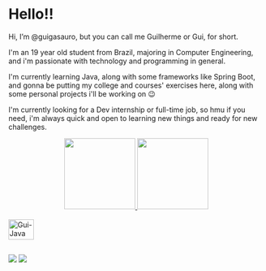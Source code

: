 # Hello!!
Hi, I’m @guigasauro, but you can call me Guilherme or Gui, for short.

I'm an 19 year old student from Brazil, majoring in Computer Engineering,
and i'm passionate with technology and programming in general.

I'm currently learning Java, along with some frameworks
like Spring Boot, and gonna be putting my college and courses'
exercises here, along with some personal projects i'll be working on 😉

I'm currently looking for a Dev internship or full-time job, so
hmu if you need, i'm always quick and open to learning new things
and ready for new challenges.

<div align="center">
  <a href="https://github.com/guigasauro">
  <img height="140em" src="https://github-readme-stats.vercel.app/api?username=guigasauro&show_icons=true&theme=synthwave&include_all_commits=true&count_private=true"/>
  <img height="140em" src="https://github-readme-stats.vercel.app/api/top-langs/?username=guigasauro&layout=compact&langs_count=7&theme=synthwave"/>
</div>
  
  </div>
<div style="display: inline_block"><br>
  <img align="center" alt="Gui-Java" height="40" width="50" src="https://cdn.jsdelivr.net/gh/devicons/devicon/icons/java/java-original.svg">
</div>

##

<div>
  <a href = "mailto:gui.ns7431@gmail.com"><img src="https://img.shields.io/badge/-Gmail-%23333?style=for-the-badge&logo=gmail&logoColor=white" target="_blank"></a>
  <a href="https://www.linkedin.com/in/guilhermenogr/" target="_blank"><img src="https://img.shields.io/badge/-LinkedIn-%230077B5?style=for-the-badge&logo=linkedin&logoColor=white" target="_blank"></a>
</div>
